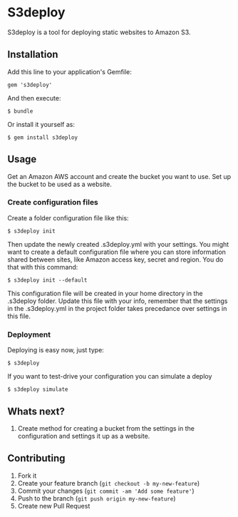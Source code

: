 # S3deploy

S3deploy is a tool for deploying static websites to Amazon S3.

## Installation

Add this line to your application's Gemfile:

    gem 's3deploy'

And then execute:

    $ bundle

Or install it yourself as:

    $ gem install s3deploy

## Usage

Get an Amazon AWS account and create the bucket you want to use. Set up the bucket to be used as a website.

### Create configuration files

Create a folder configuration file like this:

    $ s3deploy init

Then update the newly created .s3deploy.yml with your settings.
You might want to create a default configuration file where you can store information shared between sites, like Amazon access key, secret and region. You do that with this command:

    $ s3deploy init --default
  
This configuration file will be created in your home directory in the .s3deploy folder. Update this file with your info, remember that the settings in the .s3deploy.yml in the project folder takes precedance over settings in this file.

### Deployment

Deploying is easy now, just type:

    $ s3deploy

If you want to test-drive your configuration you can simulate a deploy

    $ s3deploy simulate

## Whats next?

1. Create method for creating a bucket from the settings in the configuration and settings it up as a website.

## Contributing

1. Fork it
2. Create your feature branch (`git checkout -b my-new-feature`)
3. Commit your changes (`git commit -am 'Add some feature'`)
4. Push to the branch (`git push origin my-new-feature`)
5. Create new Pull Request
